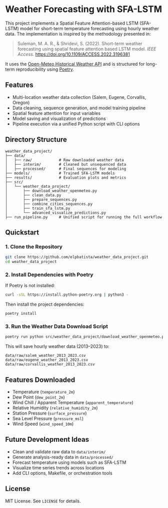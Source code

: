 # Weather Forecasting with SFA-LSTM

This project implements a Spatial Feature Attention-based LSTM (SFA-LSTM) model for short-term temperature forecasting using hourly weather data. The implementation is inspired by the methodology presented in:

> Suleman, M. A. R., & Shridevi, S. (2022). Short-term weather forecasting using spatial feature attention based LSTM model. *IEEE Access*. <https://doi.org/10.1109/ACCESS.2022.3196381>

It uses the [Open-Meteo Historical Weather API](https://open-meteo.com/en/docs) and is structured for long-term reproducibility using [Poetry](https://python-poetry.org/).

## Features

- Multi-location weather data collection (Salem, Eugene, Corvallis, Oregon)
- Data cleaning, sequence generation, and model training pipeline
- Spatial feature attention for input variables
- Model saving and visualization of predictions
- Pipeline execution via a unified Python script with CLI options

## Directory Structure

```text
weather_data_project/
├── data/
│   ├── raw/            # Raw downloaded weather data
│   ├── interim/        # Cleaned but unsequenced data
│   ├── processed/      # Final sequences for modeling
├── models/             # Trained SFA-LSTM models
├── results/            # Evaluation plots and metrics
├── src/
│   └── weather_data_project/
│       ├── download_weather_openmeteo.py
│       ├── clean_data.py
│       ├── prepare_sequences.py
│       ├── combine_cities_sequences.py
│       ├── train_sfa_lstm.py
│       └── advanced_visualize_predictions.py
├── run_pipeline.py     # Unified script for running the full workflow
```

## Quickstart

### 1. Clone the Repository

```bash
git clone https://github.com/elpbatista/weather_data_project.git
cd weather_data_project
```

### 2. Install Dependencies with Poetry

If Poetry is not installed:

```bash
curl -sSL https://install.python-poetry.org | python3 -
```

Then install the project dependencies:

```bash
poetry install
```

### 3. Run the Weather Data Download Script

```bash
poetry run python src/weather_data_project/download_weather_openmeteo.py
```

This will save hourly weather data (2013–2023) to:

```text
data/raw/salem_weather_2013_2023.csv
data/raw/eugene_weather_2013_2023.csv
data/raw/corvallis_weather_2013_2023.csv
```

## Features Downloaded

- Temperature (`temperature_2m`)
- Dew Point (`dew_point_2m`)
- Wind Chill / Apparent Temperature (`apparent_temperature`)
- Relative Humidity (`relative_humidity_2m`)
- Station Pressure (`surface_pressure`)
- Sea Level Pressure (`pressure_msl`)
- Wind Speed (`wind_speed_10m`)

## Future Development Ideas

- Clean and validate raw data to `data/interim/`
- Generate analysis-ready data in `data/processed/`
- Forecast temperature using models such as SFA-LSTM
- Visualize time series trends across locations
- Add CLI options, Makefile, or orchestration tools

## License

MIT License. See `LICENSE` for details.
